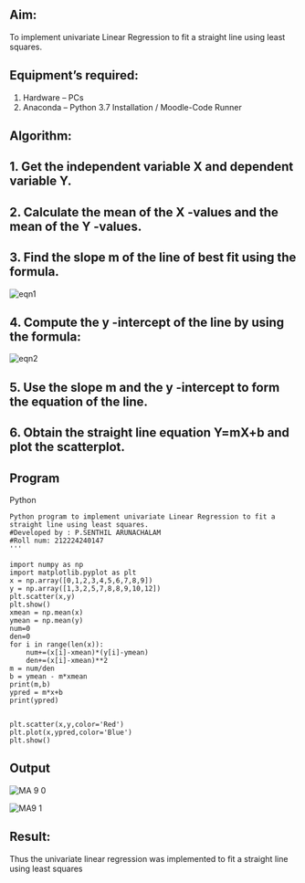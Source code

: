 
## Aim:
To implement univariate Linear Regression to fit a straight line using least squares.
## Equipment’s required:
1.	Hardware – PCs
2.	Anaconda – Python 3.7 Installation / Moodle-Code Runner
## Algorithm:
## 1.	Get the independent variable X and dependent variable Y.
## 2.	Calculate the mean of the X -values and the mean of the Y -values.
## 3.	Find the slope m of the line of best fit using the formula.
 ![eqn1](./eq1.jpg)
## 4.	Compute the y -intercept of the line by using the formula:
![eqn2](./eq2.jpg)  
## 5.	Use the slope m and the y -intercept to form the equation of the line.
## 6.	Obtain the straight line equation Y=mX+b and plot the scatterplot.
## Program

Python
~~~ 
Python program to implement univariate Linear Regression to fit a straight line using least squares.
#Developed by : P.SENTHIL ARUNACHALAM
#Roll num: 212224240147
'''

import numpy as np
import matplotlib.pyplot as plt
x = np.array([0,1,2,3,4,5,6,7,8,9])
y = np.array([1,3,2,5,7,8,8,9,10,12])
plt.scatter(x,y)
plt.show()
xmean = np.mean(x)
ymean = np.mean(y)
num=0
den=0
for i in range(len(x)):
    num+=(x[i]-xmean)*(y[i]-ymean)
    den+=(x[i]-xmean)**2
m = num/den
b = ymean - m*xmean
print(m,b)
ypred = m*x+b
print(ypred)


plt.scatter(x,y,color='Red')
plt.plot(x,ypred,color='Blue')
plt.show()
~~~ 

## Output
![MA 9 0](https://github.com/user-attachments/assets/bc78bd5d-23c3-4f6a-bab8-0254d6252fb0)

![MA9 1](https://github.com/user-attachments/assets/d8dd004c-922f-4f18-8e08-b40b53466646)

## Result:
Thus the univariate linear regression was implemented to fit a straight line using least squares
